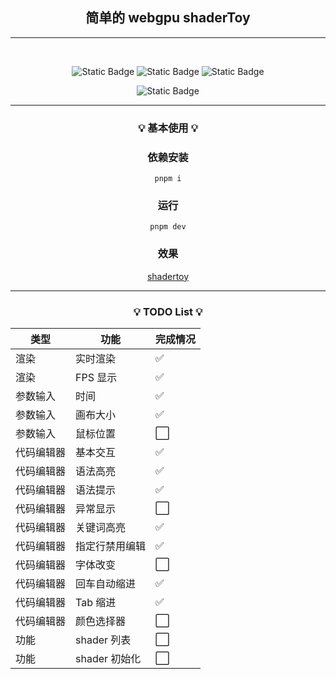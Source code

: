 <h2 align="center">简单的 webgpu shaderToy</h2>

<hr/>
<br>
<div align="center">

![Static Badge](https://img.shields.io/badge/chrome-113+-green)
![Static Badge](https://img.shields.io/badge/pnpm-8.2.0-8A2BE2)
![Static Badge](https://img.shields.io/badge/vite-4.3.2-blue)

![Static Badge](https://img.shields.io/badge/typescript-5.0.4-orange)

</div>
<hr/>
<h3 align="center">

💡 **基本使用** 💡

</h3>

<div align="center">

### 依赖安装

`pnpm i`

### 运行

`pnpm dev`

### 效果

[shadertoy](https://lyirs.github.io/my-webgpu-shadertoy/dist/)

</div>
<hr/>
<h3 align="center">

💡 **TODO List** 💡

</h3>
<div align="center">

| 类型       | 功能           | 完成情况 |
| ---------- | -------------- | -------- |
| 渲染       | 实时渲染       | ✅       |
| 渲染       | FPS 显示       | ✅       |
| 参数输入   | 时间           | ✅       |
| 参数输入   | 画布大小       | ✅       |
| 参数输入   | 鼠标位置       | ⬜️      |
| 代码编辑器 | 基本交互       | ✅       |
| 代码编辑器 | 语法高亮       | ✅       |
| 代码编辑器 | 语法提示       | ✅       |
| 代码编辑器 | 异常显示       | ⬜️      |
| 代码编辑器 | 关键词高亮     | ✅       |
| 代码编辑器 | 指定行禁用编辑 | ✅       |
| 代码编辑器 | 字体改变       | ⬜️      |
| 代码编辑器 | 回车自动缩进   | ✅       |
| 代码编辑器 | Tab 缩进       | ✅       |
| 代码编辑器 | 颜色选择器     | ⬜️      |
| 功能       | shader 列表    | ⬜️      |
| 功能       | shader 初始化  | ⬜️      |

</div>
